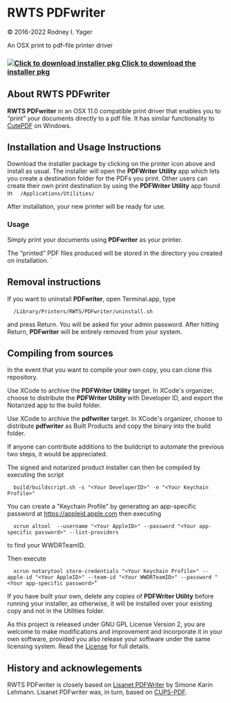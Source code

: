 # RWTS PDFwriter
&copy; 2016-2022 Rodney I. Yager

An OSX print to pdf-file printer driver

### [![](https://raw.githubusercontent.com/rodyager/RWTS-PDFwriter/master/build/PDFwriter.iconset/icon_256x256.png "Click to download installer pkg") Click to download the installer pkg](https://github.com/rodyager/RWTS-PDFwriter/releases/download/v2/RWTS-PDFwriter.pkg)

## About RWTS PDFwriter
**RWTS PDFwriter** in an OSX 11.0 compatible print driver that enables you to “print” your documents directly to a pdf file. It has similar functionality to [CutePDF](http://www.cutepdf.com) on Windows.

## Installation and Usage Instructions
Download the installer package by clicking on the printer icon above and install as usual. The installer will open the **PDFWriter Utility** app which lets you create a destination folder for the PDFs you print. Other users can create their own print destination by using the **PDFWriter Utility** app found in 
    `   /Applications/Utilities/   `
    
After installation, your new printer will be ready for use.

### Usage

Simply print your documents using **PDFwriter** as your printer. 

The “printed” PDF files produced will be stored in the directory you created on installation.   `


## Removal instructions
If you want to uninstall **PDFwriter**, open Terminal.app, type 

`   /Library/Printers/RWTS/PDFwriter/uninstall.sh   `

and press Return. You will be asked for your admin password. After hitting Return, **PDFwriter** will be entirely removed from your system. 

## Compiling from sources
In the event that you want to compile your own copy, you can clone this repository. 

Use XCode to archive the **PDFWriter Utility** target. In XCode's organizer, choose to distribute the **PDFWriter Utility** with Developer ID, and export the Notarized app to the build folder.

Use XCode to archive the **pdfwriter** target. In XCode's organizer, choose to distribute **pdfwriter** as Built Products and copy the binary into the build folder.

If anyone can contribute additions to the buildcript to automate the previous two steps, it would be appreciated.

The signed and notarized product installer can then be compiled by executing the script

`   build/buildscript.sh -s "<Your DeveloperID>" -n "<Your Keychain Profile>"   `

You can create a "Keychain Profile" by generating an app-specific password at https://appleid.apple.com then executing

`   xcrun altool  --username "<Your AppleID>" --password "<Your app-specific password>" --list-providers  ` 

to find your WWDRTeamID. 

Then execute

`   xcrun notarytool store-credentials "<Your Keychain Profile>" --apple-id "<Your AppleID>" --team-id "<Your WWDRTeamID>" --password "<Your app-specific password>”  `

If you have built your own, delete any copies of **PDFWriter Utility** before running your installer, as otherwise, it will be installed over your existing copy and not in the Utilities folder.

As this project is released under GNU GPL License Version 2, you are welcome to make modifications and improvement and incorporate it in your own software, provided you also release your software under the same licensing system. Read the [License](https://raw.githubusercontent.com/rodyager/RWTS-PDFwriter/master/License) for full details.

## History and acknowlegements
RWTS PDFwriter is closely based on [Lisanet PDFWriter](http://sourceforge.net/projects/pdfwriterformac) by Simone Karin Lehmann. Lisanet PDFwriter was, in turn, based on [CUPS-PDF](http://www.cups-pdf.de).
